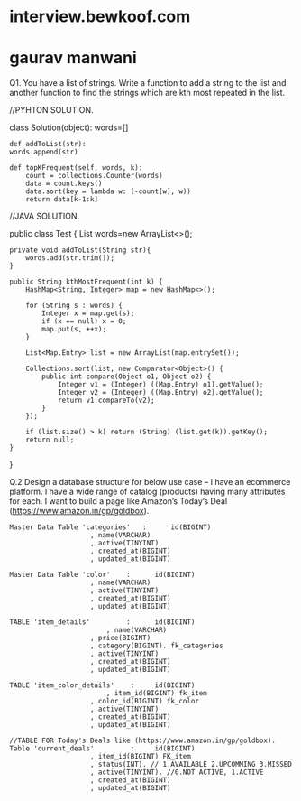 # interview.bewkoof.com
# gaurav manwani

Q1. You have a list of strings. Write a function to add a string to the list and another function
to find the strings which are kth most repeated in the list.


//PYHTON SOLUTION.

class Solution(object):
	words=[]
	
    def addToList(str):
	words.append(str)

    def topKFrequent(self, words, k):
        count = collections.Counter(words)
        data = count.keys()
        data.sort(key = lambda w: (-count[w], w))
        return data[k-1:k]
	
	
//JAVA SOLUTION.

public class Test {
    List<String> words=new ArrayList<>();

    private void addToList(String str){
        words.add(str.trim());
    }

    public String kthMostFrequent(int k) {
        HashMap<String, Integer> map = new HashMap<>();

        for (String s : words) {
            Integer x = map.get(s);
            if (x == null) x = 0;
            map.put(s, ++x);
        }

        List<Map.Entry> list = new ArrayList(map.entrySet());

        Collections.sort(list, new Comparator<Object>() {
            public int compare(Object o1, Object o2) {
                Integer v1 = (Integer) ((Map.Entry) o1).getValue();
                Integer v2 = (Integer) ((Map.Entry) o2).getValue();
                return v1.compareTo(v2);
            }
        });

        if (list.size() > k) return (String) (list.get(k)).getKey();
        return null;
    }
}


Q.2 Design a database structure for below use case –
I have an ecommerce platform. I have a wide range of catalog (products) having many attributes
for each. I want to build a page like Amazon’s Today’s Deal (https://www.amazon.in/gp/goldbox).


	Master Data Table 'categories'	 :  	id(BIGINT)
						, name(VARCHAR)
						, active(TINYINT)
						, created_at(BIGINT)
						, updated_at(BIGINT)
						
	Master Data Table 'color'	 :  	id(BIGINT)
						, name(VARCHAR)
						, active(TINYINT)
						, created_at(BIGINT)
						, updated_at(BIGINT)
		    
	TABLE 'item_details' 		 :  	id(BIGINT)
		    				, name(VARCHAR)
						, price(BIGINT)
						, category(BIGINT). fk_categories
						, active(TINYINT)
						, created_at(BIGINT)
						, updated_at(BIGINT)
						
	TABLE 'item_color_details'	  : 	id(BIGINT)
		    				, item_id(BIGINT) fk_item
						, color_id(BIGINT) fk_color
						, active(TINYINT)
						, created_at(BIGINT)
						, updated_at(BIGINT)
	
	//TABLE FOR Today's Deals like (https://www.amazon.in/gp/goldbox).
	Table 'current_deals'		  :  	id(BIGINT)
						, item_id(BIGINT) FK_item 
						, status(INT). // 1.AVAILABLE 2.UPCOMMING 3.MISSED
						, active(TINYINT). //0.NOT ACTIVE, 1.ACTIVE
						, created_at(BIGINT)
						, updated_at(BIGINT)
